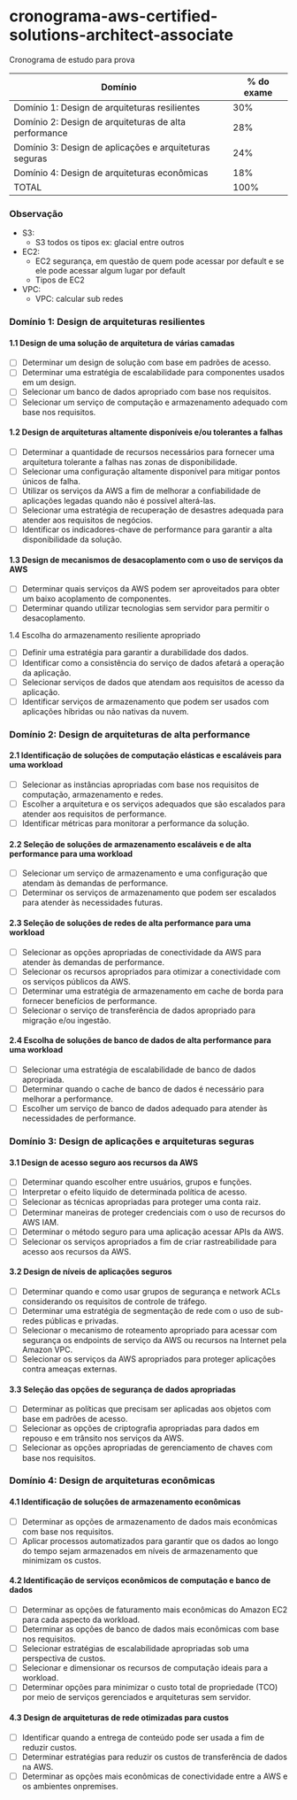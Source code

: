 # cronograma-aws-certified-solutions-architect-associate
Cronograma de estudo para prova


| Domínio                                                |  % do exame  |
| ------------------------------------------------------ | -----------  |
| Domínio 1: Design de arquiteturas resilientes          | 30%          |
| Domínio 2: Design de arquiteturas de alta performance  | 28%          |
| Domínio 3: Design de aplicações e arquiteturas seguras | 24%          |
| Domínio 4: Design de arquiteturas econômicas           | 18%          |
| TOTAL                                                  | 100%         |   

### Observação

- S3:
    - S3 todos os tipos ex: glacial entre outros
- EC2:
    - EC2 segurança, em questão de quem pode acessar por default e se ele pode acessar algum lugar por default
    - Tipos de EC2
- VPC:
    - VPC: calcular sub redes

### Domínio 1: Design de arquiteturas resilientes

#### 1.1 Design de uma solução de arquitetura de várias camadas
- [ ] Determinar um design de solução com base em padrões de acesso.
- [ ] Determinar uma estratégia de escalabilidade para componentes usados em um design.
- [ ] Selecionar um banco de dados apropriado com base nos requisitos.
- [ ] Selecionar um serviço de computação e armazenamento adequado com base nos requisitos.

#### 1.2 Design de arquiteturas altamente disponíveis e/ou tolerantes a falhas
- [ ] Determinar a quantidade de recursos necessários para fornecer uma arquitetura tolerante a
falhas nas zonas de disponibilidade.
- [ ] Selecionar uma configuração altamente disponível para mitigar pontos únicos de falha.
- [ ] Utilizar os serviços da AWS a fim de melhorar a confiabilidade de aplicações legadas quando
não é possível alterá-las.
- [ ] Selecionar uma estratégia de recuperação de desastres adequada para atender aos
requisitos de negócios.
- [ ] Identificar os indicadores-chave de performance para garantir a alta disponibilidade da
solução.

#### 1.3 Design de mecanismos de desacoplamento com o uso de serviços da AWS
- [ ] Determinar quais serviços da AWS podem ser aproveitados para obter um baixo
acoplamento de componentes.
- [ ] Determinar quando utilizar tecnologias sem servidor para permitir o desacoplamento.

1.4 Escolha do armazenamento resiliente apropriado
- [ ] Definir uma estratégia para garantir a durabilidade dos dados.
- [ ] Identificar como a consistência do serviço de dados afetará a operação da aplicação.
- [ ] Selecionar serviços de dados que atendam aos requisitos de acesso da aplicação.
- [ ] Identificar serviços de armazenamento que podem ser usados com aplicações híbridas ou
não nativas da nuvem.

### Domínio 2: Design de arquiteturas de alta performance

#### 2.1 Identificação de soluções de computação elásticas e escaláveis para uma workload
- [ ] Selecionar as instâncias apropriadas com base nos requisitos de computação,
armazenamento e redes.
- [ ] Escolher a arquitetura e os serviços adequados que são escalados para atender aos
requisitos de performance.
- [ ] Identificar métricas para monitorar a performance da solução.

#### 2.2 Seleção de soluções de armazenamento escaláveis e de alta performance para uma workload
- [ ] Selecionar um serviço de armazenamento e uma configuração que atendam às demandas
de performance.
- [ ] Determinar os serviços de armazenamento que podem ser escalados para atender às
necessidades futuras.

#### 2.3 Seleção de soluções de redes de alta performance para uma workload
- [ ] Selecionar as opções apropriadas de conectividade da AWS para atender às demandas de
performance.
- [ ] Selecionar os recursos apropriados para otimizar a conectividade com os serviços públicos
da AWS.
- [ ] Determinar uma estratégia de armazenamento em cache de borda para fornecer benefícios
de performance.
- [ ] Selecionar o serviço de transferência de dados apropriado para migração e/ou ingestão.

#### 2.4 Escolha de soluções de banco de dados de alta performance para uma workload
- [ ] Selecionar uma estratégia de escalabilidade de banco de dados apropriada.
- [ ] Determinar quando o cache de banco de dados é necessário para melhorar a performance.
- [ ] Escolher um serviço de banco de dados adequado para atender às necessidades de
performance.

### Domínio 3: Design de aplicações e arquiteturas seguras

#### 3.1 Design de acesso seguro aos recursos da AWS
- [ ] Determinar quando escolher entre usuários, grupos e funções.
- [ ] Interpretar o efeito líquido de determinada política de acesso.
- [ ] Selecionar as técnicas apropriadas para proteger uma conta raiz.
- [ ] Determinar maneiras de proteger credenciais com o uso de recursos do AWS IAM.
- [ ] Determinar o método seguro para uma aplicação acessar APIs da AWS.
- [ ] Selecionar os serviços apropriados a fim de criar rastreabilidade para acesso aos recursos
da AWS.

#### 3.2 Design de níveis de aplicações seguros
- [ ] Determinar quando e como usar grupos de segurança e network ACLs considerando os
requisitos de controle de tráfego.
- [ ] Determinar uma estratégia de segmentação de rede com o uso de sub-redes públicas e
privadas.
- [ ] Selecionar o mecanismo de roteamento apropriado para acessar com segurança os
endpoints de serviço da AWS ou recursos na Internet pela Amazon VPC.
- [ ] Selecionar os serviços da AWS apropriados para proteger aplicações contra ameaças
externas.

#### 3.3 Seleção das opções de segurança de dados apropriadas
- [ ] Determinar as políticas que precisam ser aplicadas aos objetos com base em padrões de
acesso.
- [ ] Selecionar as opções de criptografia apropriadas para dados em repouso e em trânsito nos
serviços da AWS.
- [ ] Selecionar as opções apropriadas de gerenciamento de chaves com base nos requisitos. 

### Domínio 4: Design de arquiteturas econômicas

#### 4.1 Identificação de soluções de armazenamento econômicas
- [ ] Determinar as opções de armazenamento de dados mais econômicas com base nos
requisitos.
- [ ] Aplicar processos automatizados para garantir que os dados ao longo do tempo sejam
armazenados em níveis de armazenamento que minimizam os custos.

#### 4.2 Identificação de serviços econômicos de computação e banco de dados
- [ ] Determinar as opções de faturamento mais econômicas do Amazon EC2 para cada aspecto
da workload.
- [ ] Determinar as opções de banco de dados mais econômicas com base nos requisitos.
- [ ] Selecionar estratégias de escalabilidade apropriadas sob uma perspectiva de custos.
- [ ] Selecionar e dimensionar os recursos de computação ideais para a workload.
- [ ] Determinar opções para minimizar o custo total de propriedade (TCO) por meio de serviços
gerenciados e arquiteturas sem servidor.

#### 4.3 Design de arquiteturas de rede otimizadas para custos
- [ ] Identificar quando a entrega de conteúdo pode ser usada a fim de reduzir custos.
- [ ] Determinar estratégias para reduzir os custos de transferência de dados na AWS.
- [ ] Determinar as opções mais econômicas de conectividade entre a AWS e os ambientes onpremises.
